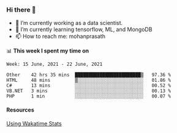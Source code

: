 ### Hi there 👋

- 🔭 I’m currently working as a data scientist.
- 🌱 I’m currently learning tensorflow, ML, and MongoDB
- 📫 How to reach me: mohanprasath

📊 **This week I spent my time on**
<!--START_SECTION:waka-->
```text
Week: 15 June, 2021 - 22 June, 2021

Other    42 hrs 35 mins  ████████████████████████▒   97.36 % 
HTML     48 mins         ▒░░░░░░░░░░░░░░░░░░░░░░░░   01.86 % 
C#       13 mins         ░░░░░░░░░░░░░░░░░░░░░░░░░   00.52 % 
VB.NET   3 mins          ░░░░░░░░░░░░░░░░░░░░░░░░░   00.13 % 
PHP      1 min           ░░░░░░░░░░░░░░░░░░░░░░░░░   00.07 % 
```
<!--END_SECTION:waka-->

#### Resources
[Using Wakatime Stats](https://github.com/marketplace/actions/waka-readme)
